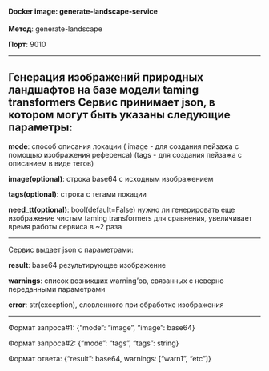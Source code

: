 #### Docker image: generate-landscape-service

**Метод**: generate-landscape

**Порт**: 9010

---
Генерация изображений природных ландшафтов на базе модели taming transformers
Сервис принимает json, в котором могут быть указаны следующие параметры:
---
**mode**: способ описания локации ( image -  для создания пейзажа с помощью изображения референса) (tags - для создания пейзажа с описанием в виде тегов)

**image(optional)**: строка base64 с исходным изображением

**tags(optional)**: строка c тегами локации

**need_tt(optional)**: bool(default=False) нужно ли генерировать еще изображение чистым taming transformers для сравнения, увеличивает время работы сервиса в ~2 раза

----
Сервис выдает json с параметрами:

**result**: base64 результирующее изображение

**warnings**: список возникших warning’ов, связанных с неверно переданными параметрами

**error**: str(exception), словленного при обработке изображения

---
Формат запроса#1: {“mode”: “image”, “image”: base64}

Формат запроса#2: {“mode”: “tags”, “tags”: string}

Формат ответа: {“result”: base64, warnings: [“warn1”, “etc”]}
